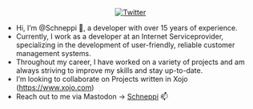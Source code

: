 <p align=center dir="auto"><a href="https://twitter.com/schneppmueller" rel="nofollow"><img src="https://img.shields.io/twitter/url.svg?label=Follow%20%40schneppmueller&amp;style=social&amp;url=https%3A%2F%2Ftwitter.com%2Fschneppmueller" alt="Twitter" style="max-width: 100%;"></a></p>

- Hi, I’m @Schneppi 👋, a developer with over 15 years of experience.
- Currently, I work as a developer at an Internet Serviceprovider, specializing in the development of user-friendly, reliable customer management systems.
- Throughout my career, I have worked on a variety of projects and am always striving to improve my skills and stay up-to-date.
- I’m looking to collaborate on Projects written in Xojo (https://www.xojo.com)
- Reach out to me via Mastodon -> [Schneppi](https://mastodon.social/@schneppsa) 📫

<!---
Schneppi/Schneppi is a ✨ special ✨ repository because its `README.md` (this file) appears on your GitHub profile.
You can click the Preview link to take a look at your changes.
--->
